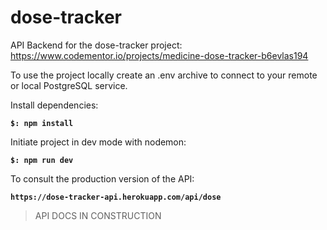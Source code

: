 # dose-tracker
API Backend for the dose-tracker project: https://www.codementor.io/projects/medicine-dose-tracker-b6evlas194

To use the project locally create an  .env archive to connect to your remote or local PostgreSQL service.

Install dependencies:

**`$: npm install`**

Initiate project in dev mode with nodemon:

**`$: npm run dev`**

To consult the production version of the API:

**`https://dose-tracker-api.herokuapp.com/api/dose`**

>API DOCS IN CONSTRUCTION
